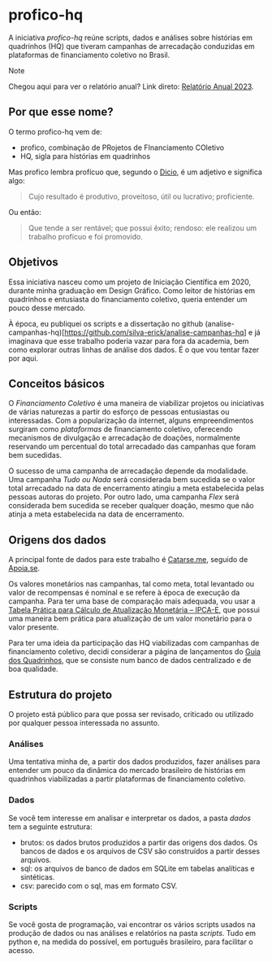 # profico-hq

A iniciativa *profico-hq* reúne scripts, dados e análises sobre histórias em quadrinhos (HQ)
que tiveram campanhas de arrecadação conduzidas em plataformas de financiamento coletivo
no Brasil.

>[!NOTE]
>Chegou aqui para ver o relatório anual? Link direto: [Relatório Anual 2023](./analises/README.md).

## Por que esse nome?

O termo profico-hq vem de:
- profico, combinação de PRojetos de FInanciamento COletivo
- HQ, sigla para histórias em quadrinhos

Mas profico lembra profícuo que, segundo o [Dicio](https://www.dicio.com.br/proficuo/), 
é um adjetivo e significa algo:

> Cujo resultado é produtivo, proveitoso, útil ou lucrativo; proficiente.

Ou então:

> Que tende a ser rentável; que possui êxito; rendoso: ele realizou um trabalho profícuo e foi promovido.

## Objetivos

Essa iniciativa nasceu como um projeto de Iniciação Científica em 2020, durante
minha graduação em Design Gráfico. Como leitor de histórias em quadrinhos e entusiasta
do financiamento coletivo, queria entender um pouco desse mercado.

À época, eu publiquei os scripts e a dissertação no github
(analise-campanhas-hq)[https://github.com/silva-erick/analise-campanhas-hq] e já imaginava
que esse trabalho poderia vazar para fora da academia, bem como explorar outras linhas de
análise dos dados. É o que vou tentar fazer por aqui.

## Conceitos básicos

O _Financiamento Coletivo_ é uma maneira de viabilizar projetos ou iniciativas de várias naturezas
a partir do esforço de pessoas entusiastas ou interessadas. Com a popularização da internet,
alguns empreendimentos surgiram como _plataformas_ de financiamento coletivo, oferecendo
mecanismos de divulgação e arrecadação de doações, normalmente reservando um percentual
do total arrecadado das campanhas que foram bem sucedidas.

O sucesso de uma campanha de arrecadação depende da modalidade. Uma campanha _Tudo ou Nada_
será considerada bem sucedida se o valor total arrecadado na data de encerramento
atingiu a meta estabelecida pelas pessoas autoras do projeto. Por outro lado, uma campanha
_Flex_ será considerada bem sucedida se receber qualquer doação, mesmo que não atinja
a meta estabelecida na data de encerramento.

## Origens dos dados

A principal fonte de dados para este trabalho é [Catarse.me](https://www.catarse.me),
seguido de [Apoia.se](https://www.apoia.se).

Os valores monetários nas campanhas, tal como meta, total levantado ou valor de recompensas
é nominal e se refere à época de execução da campanha. Para ter uma base de comparação mais adequada,
vou usar a [Tabela Prática para Cálculo de Atualização Monetária – IPCA-E](https://www.aasp.org.br/suporte-profissional/indices-economicos/indices-judiciais/tabela-pratica-para-calculo-de-atualizacao-monetaria-ipca-e/),
que possui uma maneira bem prática para atualização de um valor monetário para o valor presente.

Para ter uma ideia da participação das HQ viabilizadas com campanhas de financiamento coletivo,
decidi considerar a página de lançamentos do [Guia dos Quadrinhos](http://guiadosquadrinhos.com/),
que se consiste num banco de dados centralizado e de boa qualidade.

## Estrutura do projeto

O projeto está público para que possa ser revisado, criticado ou utilizado por qualquer
pessoa interessada no assunto.

### Análises

Uma tentativa minha de, a partir dos dados produzidos, fazer análises para entender um pouco
da dinâmica do mercado brasileiro de histórias em quadrinhos viabilizadas a partir plataformas
de financiamento coletivo.

### Dados

Se você tem interesse em analisar e interpretar os dados, a pasta _dados_ tem a seguinte estrutura:
- brutos: os dados brutos produzidos a partir das origens dos dados. Os bancos de dados e os arquivos
de CSV são construídos a partir desses arquivos.
- sql: os arquivos de banco de dados em SQLite em tabelas analíticas e sintéticas.
- csv: parecido com o sql, mas em formato CSV.

### Scripts

Se você gosta de programação, vai encontrar os vários scripts usados na produção de dados
ou nas análises e relatórios na pasta _scripts_. Tudo em python e, na medida do possível,
em português brasileiro, para facilitar o acesso.
